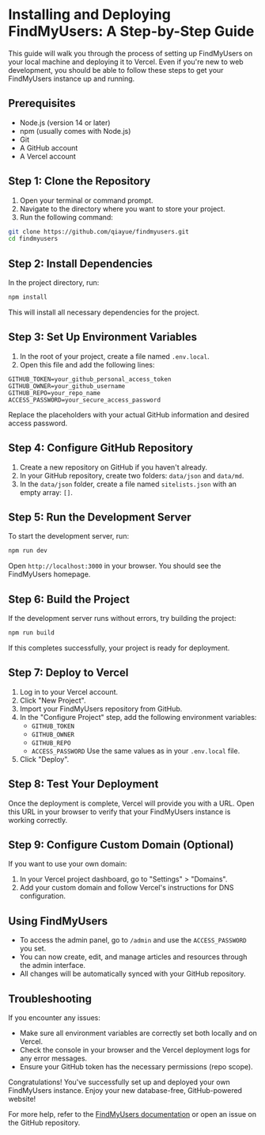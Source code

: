 # Installing and Deploying FindMyUsers: A Step-by-Step Guide

This guide will walk you through the process of setting up FindMyUsers on your local machine and deploying it to Vercel. Even if you're new to web development, you should be able to follow these steps to get your FindMyUsers instance up and running.

## Prerequisites

- Node.js (version 14 or later)
- npm (usually comes with Node.js)
- Git
- A GitHub account
- A Vercel account

## Step 1: Clone the Repository

1. Open your terminal or command prompt.
2. Navigate to the directory where you want to store your project.
3. Run the following command:

```bash
git clone https://github.com/qiayue/findmyusers.git
cd findmyusers
```

## Step 2: Install Dependencies

In the project directory, run:

```bash
npm install
```

This will install all necessary dependencies for the project.

## Step 3: Set Up Environment Variables

1. In the root of your project, create a file named `.env.local`.
2. Open this file and add the following lines:

```
GITHUB_TOKEN=your_github_personal_access_token
GITHUB_OWNER=your_github_username
GITHUB_REPO=your_repo_name
ACCESS_PASSWORD=your_secure_access_password
```

Replace the placeholders with your actual GitHub information and desired access password.

## Step 4: Configure GitHub Repository

1. Create a new repository on GitHub if you haven't already.
2. In your GitHub repository, create two folders: `data/json` and `data/md`.
3. In the `data/json` folder, create a file named `sitelists.json` with an empty array: `[]`.

## Step 5: Run the Development Server

To start the development server, run:

```bash
npm run dev
```

Open `http://localhost:3000` in your browser. You should see the FindMyUsers homepage.

## Step 6: Build the Project

If the development server runs without errors, try building the project:

```bash
npm run build
```

If this completes successfully, your project is ready for deployment.

## Step 7: Deploy to Vercel

1. Log in to your Vercel account.
2. Click "New Project".
3. Import your FindMyUsers repository from GitHub.
4. In the "Configure Project" step, add the following environment variables:
   - `GITHUB_TOKEN`
   - `GITHUB_OWNER`
   - `GITHUB_REPO`
   - `ACCESS_PASSWORD`
   Use the same values as in your `.env.local` file.
5. Click "Deploy".

## Step 8: Test Your Deployment

Once the deployment is complete, Vercel will provide you with a URL. Open this URL in your browser to verify that your FindMyUsers instance is working correctly.

## Step 9: Configure Custom Domain (Optional)

If you want to use your own domain:

1. In your Vercel project dashboard, go to "Settings" > "Domains".
2. Add your custom domain and follow Vercel's instructions for DNS configuration.

## Using FindMyUsers

- To access the admin panel, go to `/admin` and use the `ACCESS_PASSWORD` you set.
- You can now create, edit, and manage articles and resources through the admin interface.
- All changes will be automatically synced with your GitHub repository.

## Troubleshooting

If you encounter any issues:
- Make sure all environment variables are correctly set both locally and on Vercel.
- Check the console in your browser and the Vercel deployment logs for any error messages.
- Ensure your GitHub token has the necessary permissions (repo scope).

Congratulations! You've successfully set up and deployed your own FindMyUsers instance. Enjoy your new database-free, GitHub-powered website!

For more help, refer to the [FindMyUsers documentation](https://github.com/qiayue/findmyusers) or open an issue on the GitHub repository.